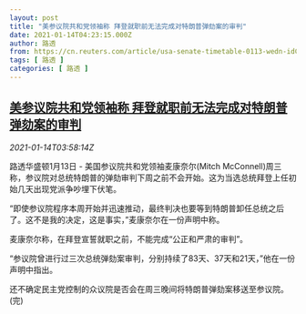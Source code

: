 ```yaml
---
layout: post
title: "美参议院共和党领袖称 拜登就职前无法完成对特朗普弹劾案的审判"
date: 2021-01-14T04:23:15.000Z
author: 路透
from: https://cn.reuters.com/article/usa-senate-timetable-0113-wedn-idCNKBS29J0DR
tags: [ 路透 ]
categories: [ 路透 ]
---
```

<!--1610598195000-->
[美参议院共和党领袖称 拜登就职前无法完成对特朗普弹劾案的审判](https://cn.reuters.com/article/usa-senate-timetable-0113-wedn-idCNKBS29J0DR)
------

<div>
<div><i>2021-01-14T03:58:14Z</i></div><p>路透华盛顿1月13日 - 美国参议院共和党领袖麦康奈尔(Mitch McConnell)周三称，参议院对总统特朗普的弹劾审判下周之前不会开始。这为当选总统拜登上任初始几天出现党派争吵埋下伏笔。</p><p>“即使参议院程序本周开始并迅速推动，最终判决也要等到特朗普卸任总统之后了。这不是我的决定，这是事实，”麦康奈尔在一份声明中称。</p><p>麦康奈尔称，在拜登宣誓就职之前，不能完成“公正和严肃的审判”。</p><p>“参议院曾进行过三次总统弹劾案审判，分别持续了83天、37天和21天，”他在一份声明中指出。</p><p>还不确定民主党控制的众议院是否会在周三晚间将特朗普弹劾案移送至参议院。(完)</p>
</div>

